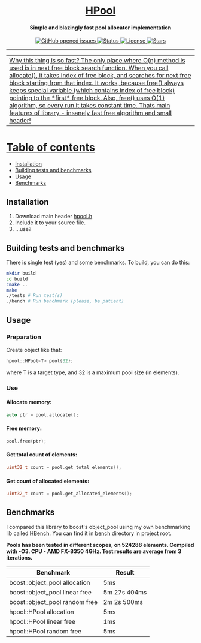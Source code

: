 <h1 align="center">
  <br>
  <a href="https://github.com/randommfs/HPool/archive/master.zip">HPool</a>
</h1>

<h4 align="center">Simple and blazingly fast pool allocator implementation</h4>

<p align="center">
    <a href="https://github.com/randommfs/HPool/issues">
    <img src="https://img.shields.io/github/issues/randommfs/HPool?color=lime"
         alt="GitHub opened issues">
    <img src="https://img.shields.io/badge/status-stable-lime"
         alt="Status">
    <img src="https://img.shields.io/github/license/randommfs/HPool?color=lime"
         alt="License">
    <img src="https://img.shields.io/github/stars/randommfs/HPool?color=lime"
         alt="Stars">
</p>

---
<table>
<tr>
<td>
Why this thing is so fast? The only place where O(n) method is used is in next free block search function. When you call allocate(), it takes index of free block, and searches for next free block starting from that index. It works, because free() always keeps special variable (which contains index of free block) pointing to the *first* free block. Also, free() uses O(1) algorithm, so every run it takes constant time. Thats main features of library - insanely fast free algorithm and small header!
</td>
</tr>
</table>

# Table of contents
- [Installation](#installation)
- [Building tests and benchmarks](#building-tests-and-benchmarks)
- [Usage](#usage)
- [Benchmarks](#benchmarks)

## Installation
1. Download main header [hpool.h](hpool.hpp)
2. Include it to your source file.
3. ...use?

## Building tests and benchmarks
There is single test (yes) and some benchmarks. To build, you can do this:
```bash
mkdir build
cd build
cmake ..
make
./tests # Run test(s)
./bench # Run benchmark (please, be patient)
```

## Usage

### Preparation
Create object like that:
```cpp
hpool::HPool<T> pool{32};
```
where T is a target type, and 32 is a maximum pool size (in elements).

### Use
#### Allocate memory:
```cpp
auto ptr = pool.allocate();
```

#### Free memory:
```cpp
pool.free(ptr);
```

#### Get total count of elements:
```cpp
uint32_t count = pool.get_total_elements();
```

#### Get count of allocated elements:
```cpp
uint32_t count = pool.get_allocated_elements();
```

## Benchmarks

I compared this library to boost's object_pool using my own benchmarking lib called [HBench](https://github.com/randommfs/HBench). You can find it in [bench](bench) directory in project root.

**Pools has been tested in different scopes, on 524288 elements. Compiled with -O3. CPU - AMD FX-8350 4GHz. Test results are average from 3 iterations.**

| Benchmark                       	| Result      	|
|---------------------------------	|-------------	|
| boost::object_pool  allocation  	| 5ms        	|
| boost::object_pool  linear free 	| 5m 27s 404ms |
| boost::object_pool  random free 	| 2m 2s 500ms 	|
| hpool::HPool  allocation        	| 5ms         	|
| hpool::HPool  linear free       	| 1ms         	|
| hpool::HPool  random free       	| 5ms         	|